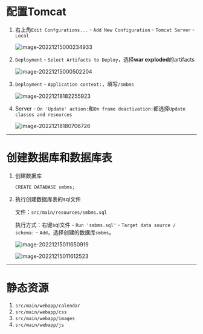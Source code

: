 # 配置Tomcat

1. 右上角`Edit Confgurations...` - `Add New Configuration` - `Tomcat Server` - `Local`

   ![image-20221215000234933](https://s2.loli.net/2022/12/15/IdBRX1WeTGON32a.png)

2. `Deployment` - `Select Artifacts to Deploy`，选择**war exploded**的artifacts

   ![image-20221215000502204](https://s2.loli.net/2022/12/15/ntjhl4PGEVbQekr.png)
3. `Deployment` - `Application context:`，填写`/smbms`
   
   ![image-20221218182255923](https://s2.loli.net/2022/12/18/I6HRpgT7oGWCZuz.png)
4. Server - `On 'Update' action:`和`On frame deactivation:`都选择`Update classes and resources`

   ![image-20221218180706726](https://s2.loli.net/2022/12/18/YX6D1j3HFZe4zNa.png)

---
# 创建数据库和数据库表

1. 创建数据库
   
   `CREATE DATABASE smbms;`
2. 执行创建数据库表的sql文件
   
   文件：`src/main/resources/smbms.sql`
   
   执行方式：右键sql文件 - `Run 'smbms.sql'` - `Target data source / schema:` - `Add`，选择创建的数据库`smbms`。

   ![image-20221215011650919](https://s2.loli.net/2022/12/15/T9pcBvNru7mVhE6.png)

   ![image-20221215011612523](https://s2.loli.net/2022/12/15/lUeyiIaquDckMYX.png)

---
# 静态资源

1. `src/main/webapp/calendar`
2. `src/main/webapp/css`
3. `src/main/webapp/images`
4. `src/main/webapp/js`
   
   
   